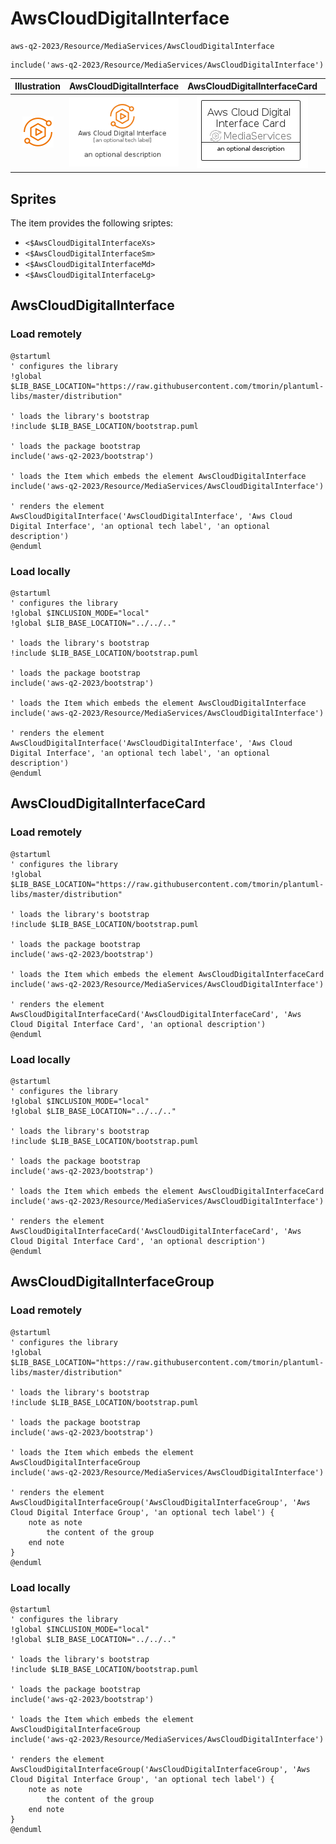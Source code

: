 # AwsCloudDigitalInterface


```text
aws-q2-2023/Resource/MediaServices/AwsCloudDigitalInterface
```

```text
include('aws-q2-2023/Resource/MediaServices/AwsCloudDigitalInterface')
```



| Illustration | AwsCloudDigitalInterface | AwsCloudDigitalInterfaceCard | AwsCloudDigitalInterfaceGroup |
| :---: | :---: | :---: | :---: |
| ![illustration for Illustration](../../../aws-q2-2023/Resource/MediaServices/AwsCloudDigitalInterface.png) | ![illustration for AwsCloudDigitalInterface](../../../aws-q2-2023/Resource/MediaServices/AwsCloudDigitalInterface.Local.png) | ![illustration for AwsCloudDigitalInterfaceCard](../../../aws-q2-2023/Resource/MediaServices/AwsCloudDigitalInterfaceCard.Local.png) | ![illustration for AwsCloudDigitalInterfaceGroup](../../../aws-q2-2023/Resource/MediaServices/AwsCloudDigitalInterfaceGroup.Local.png) |



## Sprites
The item provides the following sriptes:

- `<$AwsCloudDigitalInterfaceXs>`
- `<$AwsCloudDigitalInterfaceSm>`
- `<$AwsCloudDigitalInterfaceMd>`
- `<$AwsCloudDigitalInterfaceLg>`





## AwsCloudDigitalInterface

### Load remotely
```plantuml
@startuml
' configures the library
!global $LIB_BASE_LOCATION="https://raw.githubusercontent.com/tmorin/plantuml-libs/master/distribution"

' loads the library's bootstrap
!include $LIB_BASE_LOCATION/bootstrap.puml

' loads the package bootstrap
include('aws-q2-2023/bootstrap')

' loads the Item which embeds the element AwsCloudDigitalInterface
include('aws-q2-2023/Resource/MediaServices/AwsCloudDigitalInterface')

' renders the element
AwsCloudDigitalInterface('AwsCloudDigitalInterface', 'Aws Cloud Digital Interface', 'an optional tech label', 'an optional description')
@enduml
```

### Load locally
```plantuml
@startuml
' configures the library
!global $INCLUSION_MODE="local"
!global $LIB_BASE_LOCATION="../../.."

' loads the library's bootstrap
!include $LIB_BASE_LOCATION/bootstrap.puml

' loads the package bootstrap
include('aws-q2-2023/bootstrap')

' loads the Item which embeds the element AwsCloudDigitalInterface
include('aws-q2-2023/Resource/MediaServices/AwsCloudDigitalInterface')

' renders the element
AwsCloudDigitalInterface('AwsCloudDigitalInterface', 'Aws Cloud Digital Interface', 'an optional tech label', 'an optional description')
@enduml
```

## AwsCloudDigitalInterfaceCard

### Load remotely
```plantuml
@startuml
' configures the library
!global $LIB_BASE_LOCATION="https://raw.githubusercontent.com/tmorin/plantuml-libs/master/distribution"

' loads the library's bootstrap
!include $LIB_BASE_LOCATION/bootstrap.puml

' loads the package bootstrap
include('aws-q2-2023/bootstrap')

' loads the Item which embeds the element AwsCloudDigitalInterfaceCard
include('aws-q2-2023/Resource/MediaServices/AwsCloudDigitalInterface')

' renders the element
AwsCloudDigitalInterfaceCard('AwsCloudDigitalInterfaceCard', 'Aws Cloud Digital Interface Card', 'an optional description')
@enduml
```

### Load locally
```plantuml
@startuml
' configures the library
!global $INCLUSION_MODE="local"
!global $LIB_BASE_LOCATION="../../.."

' loads the library's bootstrap
!include $LIB_BASE_LOCATION/bootstrap.puml

' loads the package bootstrap
include('aws-q2-2023/bootstrap')

' loads the Item which embeds the element AwsCloudDigitalInterfaceCard
include('aws-q2-2023/Resource/MediaServices/AwsCloudDigitalInterface')

' renders the element
AwsCloudDigitalInterfaceCard('AwsCloudDigitalInterfaceCard', 'Aws Cloud Digital Interface Card', 'an optional description')
@enduml
```

## AwsCloudDigitalInterfaceGroup

### Load remotely
```plantuml
@startuml
' configures the library
!global $LIB_BASE_LOCATION="https://raw.githubusercontent.com/tmorin/plantuml-libs/master/distribution"

' loads the library's bootstrap
!include $LIB_BASE_LOCATION/bootstrap.puml

' loads the package bootstrap
include('aws-q2-2023/bootstrap')

' loads the Item which embeds the element AwsCloudDigitalInterfaceGroup
include('aws-q2-2023/Resource/MediaServices/AwsCloudDigitalInterface')

' renders the element
AwsCloudDigitalInterfaceGroup('AwsCloudDigitalInterfaceGroup', 'Aws Cloud Digital Interface Group', 'an optional tech label') {
    note as note
        the content of the group
    end note
}
@enduml
```

### Load locally
```plantuml
@startuml
' configures the library
!global $INCLUSION_MODE="local"
!global $LIB_BASE_LOCATION="../../.."

' loads the library's bootstrap
!include $LIB_BASE_LOCATION/bootstrap.puml

' loads the package bootstrap
include('aws-q2-2023/bootstrap')

' loads the Item which embeds the element AwsCloudDigitalInterfaceGroup
include('aws-q2-2023/Resource/MediaServices/AwsCloudDigitalInterface')

' renders the element
AwsCloudDigitalInterfaceGroup('AwsCloudDigitalInterfaceGroup', 'Aws Cloud Digital Interface Group', 'an optional tech label') {
    note as note
        the content of the group
    end note
}
@enduml
```

